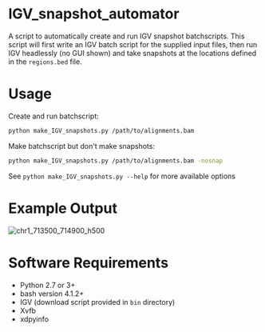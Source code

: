 # IGV_snapshot_automator
A script to automatically create and run IGV snapshot batchscripts. This script will first write an IGV batch script for the supplied input files, then run IGV headlessly (no GUI shown) and take snapshots at the locations defined in the `regions.bed` file. 

# Usage
Create and run batchscript:
```bash
python make_IGV_snapshots.py /path/to/alignments.bam
```

Make batchscript but don't make snapshots:
```bash
python make_IGV_snapshots.py /path/to/alignments.bam -nosnap
```

See `python make_IGV_snapshots.py --help` for more available options

# Example Output

![chr1_713500_714900_h500](https://cloud.githubusercontent.com/assets/10505524/23584731/4cf127b4-0138-11e7-838c-a947980c8520.png)

# Software Requirements
- Python 2.7 or 3+
- bash version 4.1.2+
- IGV (download script provided in `bin` directory)
- Xvfb
- xdpyinfo
